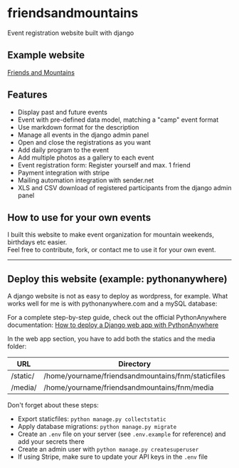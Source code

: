 # friendsandmountains
Event registration website built with django

## Example website
[Friends and Mountains](http://friends-and-mountains.ch/)

## Features
- Display past and future events
- Event with pre-defined data model, matching a "camp" event format
- Use markdown format for the description
- Manage all events in the django admin panel
- Open and close the registrations as you want
- Add daily program to the event
- Add multiple photos as a gallery to each event
- Event registration form: Register yourself and max. 1 friend
- Payment integration with stripe
- Mailing automation integration with sender.net
- XLS and CSV download of registered participants from the django admin panel

## How to use for your own events
I built this website to make event organization for mountain weekends, birthdays etc easier.  
Feel free to contribute, fork, or contact me to use it for your own event.

---

## Deploy this website (example: pythonanywhere)
A django website is not as easy to deploy as wordpress, for example. What works well for me is with pythonanywhere.com and a mySQL database:

For a complete step-by-step guide, check out the official PythonAnywhere documentation:
[How to deploy a Django web app with PythonAnywhere](https://help.pythonanywhere.com/pages/DeployExistingDjangoProject/)

In the web app section, you have to add both the statics and the media folder:

| URL | Directory |
| --- | --- |
| /static/ | /home/yourname/friendsandmountains/fnm/staticfiles |
| /media/ | /home/yourname/friendsandmountains/fnm/media |

Don't forget about these steps:
- Export staticfiles: `python manage.py collectstatic`
- Apply database migrations: `python manage.py migrate`
- Create an `.env` file on your server (see `.env.example` for reference) and add your secrets there
- Create an admin user with `python manage.py createsuperuser`
- If using Stripe, make sure to update your API keys in the `.env` file
